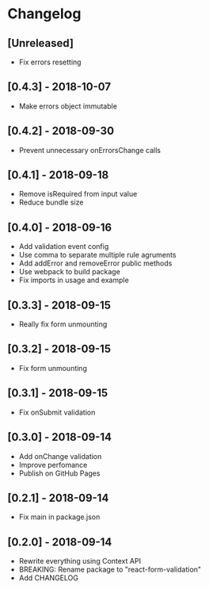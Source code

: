 # Changelog

## [Unreleased]
- Fix errors resetting

## [0.4.3] - 2018-10-07
- Make errors object immutable

## [0.4.2] - 2018-09-30
- Prevent unnecessary onErrorsChange calls

## [0.4.1] - 2018-09-18
- Remove isRequired from input value
- Reduce bundle size

## [0.4.0] - 2018-09-16
- Add validation event config
- Use comma to separate multiple rule agruments
- Add addError and removeError public methods
- Use webpack to build package
- Fix imports in usage and example

## [0.3.3] - 2018-09-15
- Really fix form unmounting

## [0.3.2] - 2018-09-15
- Fix form unmounting

## [0.3.1] - 2018-09-15
- Fix onSubmit validation

## [0.3.0] - 2018-09-14
- Add onChange validation
- Improve perfomance
- Publish on GitHub Pages

## [0.2.1] - 2018-09-14
- Fix main in package.json

## [0.2.0] - 2018-09-14
- Rewrite everything using Context API
- BREAKING: Rename package to "react-form-validation"
- Add CHANGELOG
